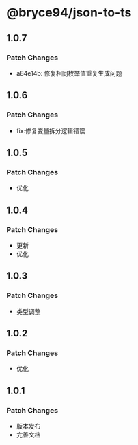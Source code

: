 # @bryce94/json-to-ts

## 1.0.7

### Patch Changes

- a84e14b: 修复相同枚举值重复生成问题

## 1.0.6

### Patch Changes

- fix:修复变量拆分逻辑错误

## 1.0.5

### Patch Changes

- 优化

## 1.0.4

### Patch Changes

- 更新
- 优化

## 1.0.3

### Patch Changes

- 类型调整

## 1.0.2

### Patch Changes

- 优化

## 1.0.1

### Patch Changes

- 版本发布
- 完善文档
